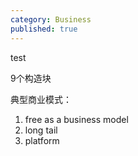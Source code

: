 ```yaml
---
category: Business
published: true
---
```

test

9个构造块


典型商业模式：

1. free as a business model
2. long tail
3. platform
